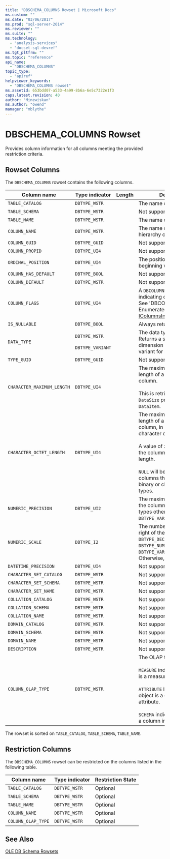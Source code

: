 ```yaml
---
title: "DBSCHEMA_COLUMNS Rowset | Microsoft Docs"
ms.custom: ""
ms.date: "03/06/2017"
ms.prod: "sql-server-2014"
ms.reviewer: ""
ms.suite: ""
ms.technology: 
  - "analysis-services"
  - "docset-sql-devref"
ms.tgt_pltfrm: ""
ms.topic: "reference"
api_name: 
  - "DBSCHEMA_COLUMNS"
topic_type: 
  - "apiref"
helpviewer_keywords: 
  - "DBSCHEMA_COLUMNS rowset"
ms.assetid: 653bdd07-a533-4a99-8b6a-6e5c7322e1f3
caps.latest.revision: 40
author: "Minewiskan"
ms.author: "owend"
manager: "mblythe"
---
```

# DBSCHEMA_COLUMNS Rowset
  Provides column information for all columns meeting the provided restriction criteria.  
  
## Rowset Columns  
 The `DBSCHEMA_COLUMNS` rowset contains the following columns.  
  
|Column name|Type indicator|Length|Description|  
|-----------------|--------------------|------------|-----------------|  
|`TABLE_CATALOG`|`DBTYPE_WSTR`||The name of the Database.|  
|`TABLE_SCHEMA`|`DBTYPE_WSTR`||Not supported.|  
|`TABLE_NAME`|`DBTYPE_WSTR`||The name of the cube.|  
|`COLUMN_NAME`|`DBTYPE_WSTR`||The name of the attribute hierarchy or measure.|  
|`COLUMN_GUID`|`DBTYPE_GUID`||Not supported.|  
|`COLUMN_PROPID`|`DBTYPE_UI4`||Not supported.|  
|`ORDINAL_POSITION`|`DBTYPE_UI4`||The position of the column, beginning with 1.|  
|`COLUMN_HAS_DEFAULT`|`DBTYPE_BOOL`||Not supported.|  
|`COLUMN_DEFAULT`|`DBTYPE_WSTR`||Not supported.|  
|`COLUMN_FLAGS`|`DBTYPE_UI4`||A `DBCOLUMNFLAGS` bitmask indicating column properties. See 'DBCOLUMNFLAGS Enumerated Type' in [IColumnsInfo::GetColumnInfo](http://msdn2.microsoft.com/library/ms722704.aspx)|  
|`IS_NULLABLE`|`DBTYPE_BOOL`||Always returns `false`.|  
|`DATA_TYPE`|`DBTYPE_WSTR`<br /><br /> `DBTYPE_VARIANT`||The data type of the column. Returns a string for dimension columns and a variant for measures.|  
|`TYPE_GUID`|`DBTYPE_GUID`||Not supported.|  
|`CHARACTER_MAXIMUM_LENGTH`|`DBTYPE_UI4`||The maximum possible length of a value within the column.<br /><br /> This is retrieved from the `DataSize` property in the `DataItem`.|  
|`CHARACTER_OCTET_LENGTH`|`DBTYPE_UI4`||The maximum possible length of a value within the column, in bytes, for character or binary columns.<br /><br /> A value of zero (0) indicates the column has no maximum length.<br /><br /> `NULL` will be returned for columns that do not return binary or character data types.|  
|`NUMERIC_PRECISION`|`DBTYPE_UI2`||The maximum precision of the column for numeric data types other than `DBTYPE_VARNUMERIC`.|  
|`NUMERIC_SCALE`|`DBTYPE_I2`||The number of digits to the right of the decimal point for `DBTYPE_DECIMAL`, `DBTYPE_NUMERIC`, `DBTYPE_VARNUMERIC`. Otherwise, this is `NULL`.|  
|`DATETIME_PRECISION`|`DBTYPE_UI4`||Not supported.|  
|`CHARACTER_SET_CATALOG`|`DBTYPE_WSTR`||Not supported.|  
|`CHARACTER_SET_SCHEMA`|`DBTYPE_WSTR`||Not supported.|  
|`CHARACTER_SET_NAME`|`DBTYPE_WSTR`||Not supported.|  
|`COLLATION_CATALOG`|`DBTYPE_WSTR`||Not supported.|  
|`COLLATION_SCHEMA`|`DBTYPE_WSTR`||Not supported.|  
|`COLLATION_NAME`|`DBTYPE_WSTR`||Not supported.|  
|`DOMAIN_CATALOG`|`DBTYPE_WSTR`||Not supported.|  
|`DOMAIN_SCHEMA`|`DBTYPE_WSTR`||Not supported.|  
|`DOMAIN_NAME`|`DBTYPE_WSTR`||Not supported.|  
|`DESCRIPTION`|`DBTYPE_WSTR`||Not supported.|  
|`COLUMN_OLAP_TYPE`|`DBTYPE_WSTR`||The OLAP type of the object.<br /><br /> `MEASURE` indicates the object is a measure.<br /><br /> `ATTRIBUTE` indicates the object is a dimension attribute.<br /><br /> `SCHEMA` indicates the object is a column in a schema.|  
  
 The rowset is sorted on `TABLE_CATALOG`, `TABLE_SCHEMA`, `TABLE_NAME`.  
  
## Restriction Columns  
 The `DBSCHEMA_COLUMNS` rowset can be restricted on the columns listed in the following table.  
  
|Column name|Type indicator|Restriction State|  
|-----------------|--------------------|-----------------------|  
|`TABLE_CATALOG`|`DBTYPE_WSTR`|Optional|  
|`TABLE_SCHEMA`|`DBTYPE_WSTR`|Optional|  
|`TABLE_NAME`|`DBTYPE_WSTR`|Optional|  
|`COLUMN_NAME`|`DBTYPE_WSTR`|Optional|  
|`COLUMN_OLAP_TYPE`|`DBTYPE_WSTR`|Optional|  
  
## See Also  
 [OLE DB Schema Rowsets](../../../relational-databases/native-client-ole-db-rowsets/rowsets.md)  
  
  